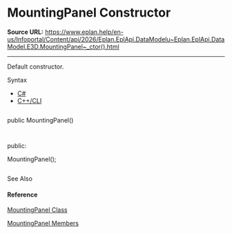 # MountingPanel Constructor

**Source URL:** https://www.eplan.help/en-us/Infoportal/Content/api/2026/Eplan.EplApi.DataModelu~Eplan.EplApi.DataModel.E3D.MountingPanel~_ctor().html

---

Default constructor.

Syntax

- [C#](#i-syntax-CS)
- [C++/CLI](#i-syntax-CPP2005)

```
```
public MountingPanel()
```
```

```
```
public:
MountingPanel();
```
```



See Also

#### Reference

[MountingPanel Class](Eplan.EplApi.DataModelu~Eplan.EplApi.DataModel.E3D.MountingPanel.html)
  
[MountingPanel Members](Eplan.EplApi.DataModelu~Eplan.EplApi.DataModel.E3D.MountingPanel_members.html)